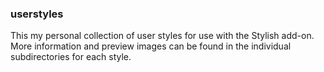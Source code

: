 ### userstyles

This my personal collection of user styles for use with the Stylish
add-on. More information and preview images can be found in the
individual subdirectories for each style.
